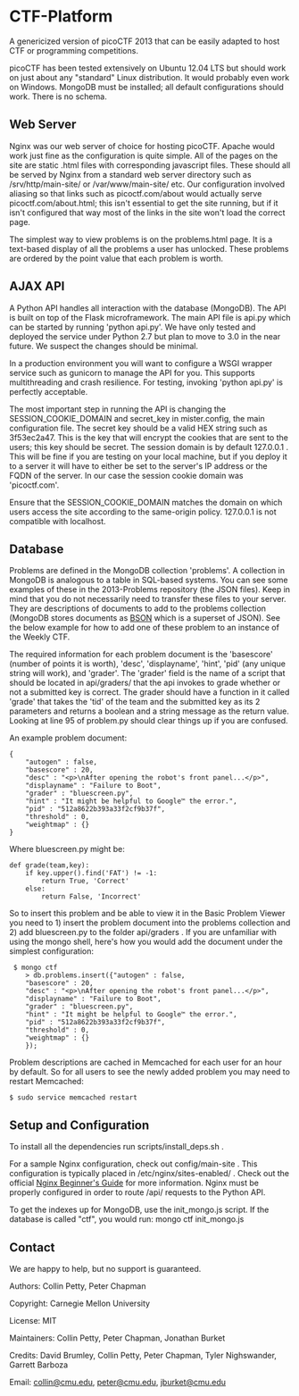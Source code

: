 CTF-Platform
============

A genericized version of picoCTF 2013 that can be easily adapted to host 
CTF or programming competitions.

picoCTF has been tested extensively on Ubuntu 12.04 LTS but should work 
on just about any "standard" Linux distribution. It would probably even 
work on Windows. MongoDB must be installed; all default configurations 
should work. There is no schema.

Web Server
------------

Nginx was our web server of choice for hosting picoCTF. Apache would 
work just fine as the configuration is quite simple. All of the pages on 
the site are static .html files with corresponding javascript files. 
These should all be served by Nginx from a standard web server directory 
such as /srv/http/main-site/ or /var/www/main-site/ etc. Our 
configuration involved aliasing so that links such as picoctf.com/about 
would actually serve picoctf.com/about.html; this isn't essential to get 
the site running, but if it isn't configured that way most of the links 
in the site won't load the correct page.

The simplest way to view problems is on the problems.html page. It is a 
text-based display of all the problems a user has unlocked. These 
problems are ordered by the point value that each problem is worth.

AJAX API
------------

A Python API handles all interaction with the database (MongoDB). The 
API is built on top of the Flask microframework. The main API file is 
api.py which can be started by running 'python api.py'. We have only 
tested and deployed the service under Python 2.7 but plan to move to 3.0 
in the near future. We suspect the changes should be minimal. 

In a production environment you will want to configure a WSGI wrapper 
service such as gunicorn to manage the API for you. This supports 
multithreading and crash resilience. For testing, invoking 'python 
api.py' is perfectly acceptable.

The most important step in running the API is changing the 
SESSION_COOKIE_DOMAIN and secret_key in mister.config, the main 
configuration file. The secret key should be a valid HEX string such as 
3f53ec2a47. This is the key that will encrypt the cookies that are sent 
to the users; this key should be secret. The session domain is by 
default 127.0.0.1 . This will be fine if you are testing on your local 
machine, but if you deploy it to a server it will have to either be set 
to the server's IP address or the FQDN of the server. In our case the 
session cookie domain was 'picoctf.com'.

Ensure that the SESSION_COOKIE_DOMAIN matches the domain on which 
users access the site according to the same-origin policy. 127.0.0.1 is 
not compatible with localhost.


Database
------------

Problems are defined in the MongoDB collection 'problems'. A collection 
in MongoDB is analogous to a table in SQL-based systems. You can see 
some examples of these in the 2013-Problems repository (the JSON files). 
Keep in mind that you do not necessarily need to transfer these files to 
your server. They are descriptions of documents to add to the problems 
collection (MongoDB stores documents as [BSON](http://bsonspec.org/) 
which is a superset of JSON). See the below example for how to add one 
of these problem to an instance of the Weekly CTF.

The required information for each problem document is the 'basescore' 
(number of points it is worth), 'desc', 'displayname', 'hint', 'pid' 
(any unique string will work), and 'grader'. The 'grader' field is the 
name of a script that should be located in api/graders/ that the api 
invokes to grade whether or not a submitted key is correct. The grader 
should have a function in it called 'grade' that takes the 'tid' of the 
team and the submitted key as its 2 parameters and returns a boolean and 
a string message as the return value. Looking at line 95 of problem.py 
should clear things up if you are confused.

An example problem document:

    {
        "autogen" : false,
        "basescore" : 20,
        "desc" : "<p>\nAfter opening the robot's front panel...</p>",
        "displayname" : "Failure to Boot",
        "grader" : "bluescreen.py",
        "hint" : "It might be helpful to Google™ the error.",
        "pid" : "512a8622b393a33f2cf9b37f",
        "threshold" : 0,
        "weightmap" : {}
    }

Where bluescreen.py might be:

    def grade(team,key):
        if key.upper().find('FAT') != -1:
            return True, 'Correct'
        else:
            return False, 'Incorrect'                        
                                              
So to insert this problem and be able to view it in the Basic Problem 
Viewer you need to 1) insert the problem document into the problems 
collection and 2) add bluescreen.py to the folder api/graders . If you 
are unfamiliar with using the mongo shell, here's how you would add the 
document under the simplest configuration:

     $ mongo ctf
        > db.problems.insert({"autogen" : false,
        "basescore" : 20,
        "desc" : "<p>\nAfter opening the robot's front panel...</p>",
        "displayname" : "Failure to Boot",
        "grader" : "bluescreen.py",
        "hint" : "It might be helpful to Google™ the error.",
        "pid" : "512a8622b393a33f2cf9b37f",
        "threshold" : 0,
        "weightmap" : {}
        });

Problem descriptions are cached in Memcached for each user for an hour 
by default. So for all users to see the newly added problem you may need 
to restart Memcached:

    $ sudo service memcached restart

Setup and Configuration
------------

To install all the dependencies run scripts/install_deps.sh . 

For a sample Nginx configuration, check out config/main-site . This 
configuration is typically placed in /etc/nginx/sites-enabled/ . Check 
out the official [Nginx Beginner's 
Guide](http://nginx.org/en/docs/beginners_guide.html) for more 
information. Nginx must be properly configured in order to route /api/ 
requests to the Python API.

To get the indexes up for MongoDB, use the init_mongo.js script. If the 
database is called "ctf", you would run: mongo ctf init_mongo.js

Contact
------------

We are happy to help, but no support is guaranteed.

Authors: Collin Petty, Peter Chapman

Copyright: Carnegie Mellon University

License: MIT

Maintainers: Collin Petty, Peter Chapman, Jonathan Burket

Credits: David Brumley, Collin Petty, Peter Chapman, Tyler Nighswander, Garrett Barboza

Email: collin@cmu.edu, peter@cmu.edu, jburket@cmu.edu


